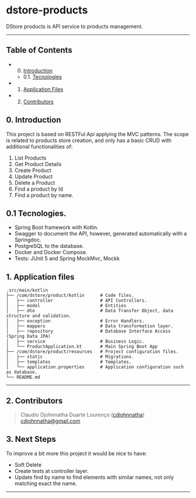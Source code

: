# dstore-products

DStore products is API service to products management.

---

## Table of Contents

<!-- vscode-markdown-toc -->
- 0. [Introduction](#introduction)
  - 0.1. [Tecnologies](#tecnologies)
- 1. [Application Files](#application_files)
- 2. [Contributors](#contributors)

## 0. <a name='introduction'></a>Introduction

This project is based on RESTFul Api applying the MVC patterns. The scope is related to products store creation, and only has a basic CRUD with additional functionalities of:

1. List Products
2. Get Product Details
3. Create Product
4. Update Product
5. Delete a Product
6. Find a product by Id
7. Find a product by name.


## 0.1 <a name='tecnologies'></a>Tecnologies.

* Spring Boot framework with Kotlin.
* Swagger to document the API, however, generated automatically with a Springdoc.
* PostgreSQL to the database.
* Docker and Docker Compose.
* Tests: JUnit 5 and Spring MockMvc, Mockk

## 1. <a name='application_files'></a>Application files
    .src/main/kotlin
    ├── /com/dstore/product/kotlin      # Code files.
    │   ├── controller                  # API Controllers.
    │   ├── model                       # Entities
    │   ├── dto                         # Data Transfer Object, data structure and validation.
    │   ├── exception                   # Error Handlers.
    │   ├── mappers                     # Data transformation layer.
    │   ├── repository                  # Database Interface Access (Spring Data JPA)
    │   ├── service                     # Business Logic.
    │   └── ProductApplication.kt       # Main Spring Boot App
    ├── /com/dstore/product/resources   # Project configuration files.
    │   ├── static                      # Migrations.
    │   ├── templates                   # Templates.
    │   └── application.properties      # Application configuration such as database.
    └── README.md


---

## 2. <a name='contributors'></a>Contributors

> Claudio Djohnnatha Duarte Lourenço ([cdjohnnatha](https://github.com/cdjohnnatha)) cdjohnnatha@gmail.com

## 3. <a name='next_steps'></a>Next Steps

To improve a bit more this project it would be nice to have:

* Soft Delete
* Create tests at controller layer.
* Update find by name to find elements with similar names, not only matching exact the name.

---
